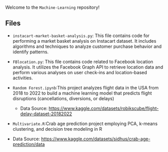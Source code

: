 Welcome to the `Machine-Learning` repository! 
## Files

- `instacart-market-basket-analysis.py`: This file contains code for performing a market basket analysis on Instacart dataset. It includes algorithms and techniques to analyze customer purchase behavior and identify patterns.

- `FBlocation.py`: This file contains code related to Facebook location analysis. It utilizes the Facebook Graph API to retrieve location data and perform various analyses on user check-ins and location-based activities.

- `Random Forest.ipynb`:This project analyzes flight data in the USA from 2018 to 2022 to build a machine learning model that predicts flight disruptions (cancellations, diversions, or delays)
  - Data Source: https://www.kaggle.com/datasets/robikscube/flight-delay-dataset-20182022

-  `Multivariate.R`:Crab age prediction project employing PCA, k-means clustering, and decision tree modeling in R
  - Data Source: https://www.kaggle.com/datasets/sidhus/crab-age-prediction/data



